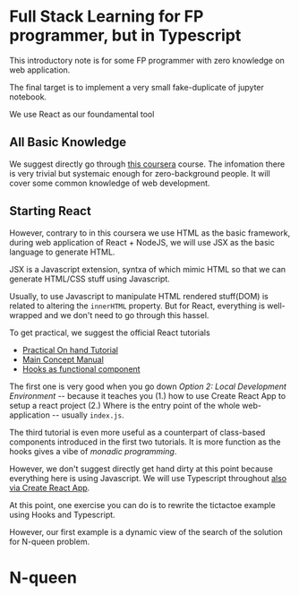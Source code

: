 # Full Stack Learning for FP programmer, but in Typescript
This introductory note is for some FP programmer with zero knowledge on web application.

The final target is to implement a very small fake-duplicate of jupyter notebook.

We use React as our foundamental tool

## All Basic Knowledge
We suggest directly go through [this coursera](https://www.coursera.org/learn/introduction-to-front-end-development) course. The infomation there is very trivial but systemaic enough for
zero-background people. It will cover some common knowledge of web development.


## Starting React


However, contrary to in this coursera we use HTML as the basic framework, during web application of React + NodeJS, 
we will use JSX as the basic language to generate HTML.

JSX is a Javascript extension, syntxa of which mimic HTML so that we can generate HTML/CSS stuff using Javascript. 

Usually, to use Javascript to manipulate HTML rendered stuff(DOM) is related to altering the `innerHTML` property. But for React, everything is well-wrapped and we don't need to go through this hassel.

To get practical, we suggest the official React tutorials
* [Practical On hand Tutorial](https://reactjs.org/tutorial/tutorial.html)
* [Main Concept Manual](https://reactjs.org/docs/hello-world.html)
* [Hooks as functional component](https://reactjs.org/docs/hooks-intro.html)


The first one is very good when you go down *Option 2: Local Development Environment* -- because it teaches you (1.) how to use Create React App to setup a react project (2.) Where is the entry point of the whole web-application -- usually `index.js`. 

The third tutorial is even more useful as a counterpart of class-based components introduced in the first two tutorials. It is more function as the hooks gives a vibe of *monadic programming*.

However, we don't suggest directly get hand dirty at this point because everything here is using Javascript. We will use Typescript throughout [also via Create React App](https://create-react-app.dev/docs/adding-typescript/).

At this point, one exercise you can do is to rewrite the tictactoe example using Hooks and Typescript.

However, our first example is a dynamic view of the search of the solution for N-queen problem.

# N-queen